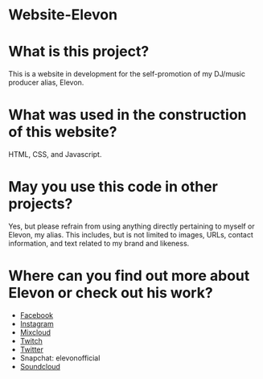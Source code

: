 Website-Elevon
===========
# What is this project?
This is a website in development for the self-promotion of my DJ/music producer alias, Elevon.

# What was used in the construction of this website?
HTML, CSS, and Javascript.

# May you use this code in other projects?
Yes, but please refrain from using anything directly pertaining to myself or Elevon, my alias.
This includes, but is not limited to images, URLs, contact information, and text related to my brand and likeness.

# Where can you find out more about Elevon or check out his work?
* <a href="https://www.facebook.com/elevonofficial">Facebook</a><br>
* <a href="https://www.instagram.com/elevonofficial">Instagram</a><br>
* <a href="https://www.mixcloud.com/elevon">Mixcloud</a><br>
* <a href="https://www.twitch.tv/elevonofficial">Twitch</a><br>
* <a href="https://www.twitter.com/elevon_official">Twitter</a><br>
* Snapchat: elevonofficial
* <a href="https://www.soundcloud.com/elevonofficial">Soundcloud</a><br>
